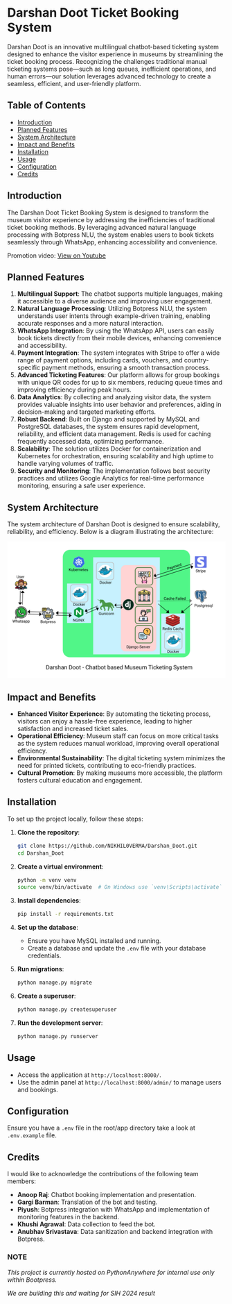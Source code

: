 # Darshan Doot Ticket Booking System

Darshan Doot is an innovative multilingual chatbot-based ticketing system designed to enhance the visitor experience in museums by streamlining the ticket booking process. Recognizing the challenges traditional manual ticketing systems pose—such as long queues, inefficient operations, and human errors—our solution leverages advanced technology to create a seamless, efficient, and user-friendly platform.

## Table of Contents

- [Introduction](#introduction)
- [Planned Features](#planned-features)
- [System Architecture](#system-architecture)
- [Impact and Benefits](#impact-and-benefits)
- [Installation](#installation)
- [Usage](#usage)
- [Configuration](#configuration)
- [Credits](#credits)


## Introduction

The Darshan Doot Ticket Booking System is designed to transform the museum visitor experience by addressing the inefficiencies of traditional ticket booking methods. By leveraging advanced natural language processing with Botpress NLU, the system enables users to book tickets seamlessly through WhatsApp, enhancing accessibility and convenience.

Promotion video: [View on Youtube](https://www.youtube.com/watch?v=OPNlICShREI)

## Planned Features

1. **Multilingual Support**: The chatbot supports multiple languages, making it accessible to a diverse audience and improving user engagement.
2. **Natural Language Processing**: Utilizing Botpress NLU, the system understands user intents through example-driven training, enabling accurate responses and a more natural interaction.
3. **WhatsApp Integration**: By using the WhatsApp API, users can easily book tickets directly from their mobile devices, enhancing convenience and accessibility.
4. **Payment Integration**: The system integrates with Stripe to offer a wide range of payment options, including cards, vouchers, and country-specific payment methods, ensuring a smooth transaction process.
5. **Advanced Ticketing Features**: Our platform allows for group bookings with unique QR codes for up to six members, reducing queue times and improving efficiency during peak hours.
6. **Data Analytics**: By collecting and analyzing visitor data, the system provides valuable insights into user behavior and preferences, aiding in decision-making and targeted marketing efforts.
7. **Robust Backend**: Built on Django and supported by MySQL and PostgreSQL databases, the system ensures rapid development, reliability, and efficient data management. Redis is used for caching frequently accessed data, optimizing performance.
8. **Scalability**: The solution utilizes Docker for containerization and Kubernetes for orchestration, ensuring scalability and high uptime to handle varying volumes of traffic.
9. **Security and Monitoring**: The implementation follows best security practices and utilizes Google Analytics for real-time performance monitoring, ensuring a safe user experience.

## System Architecture

The system architecture of Darshan Doot is designed to ensure scalability, reliability, and efficiency. Below is a diagram illustrating the architecture:

![System Architecture](/System_Arch.png)


## Impact and Benefits

- **Enhanced Visitor Experience**: By automating the ticketing process, visitors can enjoy a hassle-free experience, leading to higher satisfaction and increased ticket sales.
- **Operational Efficiency**: Museum staff can focus on more critical tasks as the system reduces manual workload, improving overall operational efficiency.
- **Environmental Sustainability**: The digital ticketing system minimizes the need for printed tickets, contributing to eco-friendly practices.
- **Cultural Promotion**: By making museums more accessible, the platform fosters cultural education and engagement.

## Installation

To set up the project locally, follow these steps:

1. **Clone the repository**:
   ```bash
   git clone https://github.com/NIKHIL0VERMA/Darshan_Doot.git
   cd Darshan_Doot
   ```

2. **Create a virtual environment**:
   ```bash
   python -m venv venv
   source venv/bin/activate  # On Windows use `venv\Scripts\activate`
   ```

3. **Install dependencies**:
   ```bash
   pip install -r requirements.txt
   ```

4. **Set up the database**:
   - Ensure you have MySQL installed and running.
   - Create a database and update the `.env` file with your database credentials.

5. **Run migrations**:
   ```bash
   python manage.py migrate
   ```

6. **Create a superuser**:
   ```bash
   python manage.py createsuperuser
   ```

7. **Run the development server**:
   ```bash
   python manage.py runserver
   ```

## Usage

- Access the application at `http://localhost:8000/`.
- Use the admin panel at `http://localhost:8000/admin/` to manage users and bookings.

## Configuration

Ensure you have a `.env` file in the root/app directory take a look at `.env.example` file.

## Credits

I would like to acknowledge the contributions of the following team members:

- **Anoop Raj**: Chatbot booking implementation and presentation.
- **Gargi Barman**: Translation of the bot and testing.
- **Piyush**: Botpress integration with WhatsApp and implementation of monitoring features in the backend.
- **Khushi Agrawal**: Data collection to feed the bot.
- **Anubhav Srivastava**: Data sanitization and backend integration with Botpress.


### NOTE
*This project is currently hosted on PythonAnywhere for internal use only within Bootpress.*

*We are building this and waiting for SIH 2024 result*
